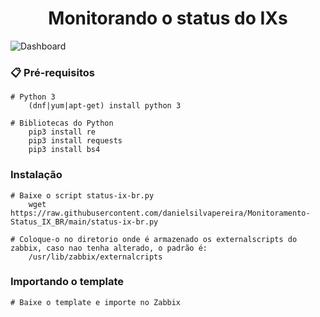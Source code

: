 <h1 align="center"> Monitorando o status do IXs </h1>

![Dashboard](https://user-images.githubusercontent.com/60305462/162094385-d89f4cca-a3f9-4252-887e-68b255576ea2.jpg)

### 📋 Pré-requisitos

```
# Python 3
    (dnf|yum|apt-get) install python 3
```
```
# Bibliotecas do Python
    pip3 install re
    pip3 install requests
    pip3 install bs4
```

### Instalação

```
# Baixe o script status-ix-br.py 
    wget https://raw.githubusercontent.com/danielsilvapereira/Monitoramento-Status_IX_BR/main/status-ix-br.py  
```

```
# Coloque-o no diretorio onde é armazenado os externalscripts do zabbix, caso nao tenha alterado, o padrão é:
    /usr/lib/zabbix/externalcripts
```

### Importando o template
```
# Baixe o template e importe no Zabbix
```
